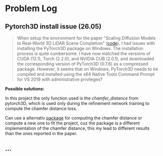 # Problem Log

## Pytorch3D install issue (26.05)

> When setup the environment for the paper "Scaling Diffusion Models to Real-World 3D LiDAR Scene Completion" ([code](https://github.com/PRBonn/LiDiff)), I had issues with installing the PyTorch3D package on Windows. The installation process is quite cumbersome. I have now matched the versions of CUDA (12.1), Torch (2.2.0), and NVIDIA CUB (2.0.1), and downloaded the corresponding version of PyTorch3D (0.7.6) as a compressed package. However, it seems that on Windows, PyTorch3D needs to be compiled and installed using the x64 Native Tools Command Prompt for VS 2019 with administrative privileges?

**Possible solutions:**

In this project the only function used is the _chamfer_distance_ from pytorch3D, which is used only during the refinement network training to compute the chamfer distance loss.

Can use a alternativ [package](https://pypi.org/project/chamferdist/) for computing the chamfer distance or compute a new one to fit the project, cuz the package is a different implementation of the chamfer distance, this my lead to different results than the ones reported in the paper.

## ...
